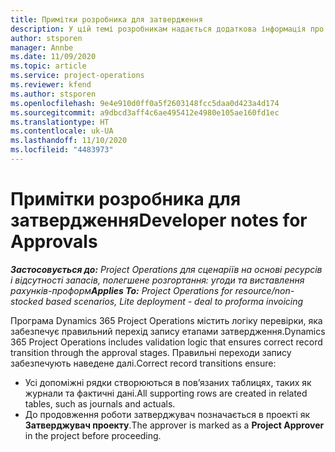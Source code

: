 ```yaml
---
title: Примітки розробника для затвердження
description: У цій темі розробникам надається додаткова інформація про роботу із затвердженнями.
author: stsporen
manager: Annbe
ms.date: 11/09/2020
ms.topic: article
ms.service: project-operations
ms.reviewer: kfend
ms.author: stsporen
ms.openlocfilehash: 9e4e910d0ff0a5f2603148fcc5daa0d423a4d174
ms.sourcegitcommit: a9dbcd3aff4c6ae495412e4980e105ae160fd1ec
ms.translationtype: HT
ms.contentlocale: uk-UA
ms.lasthandoff: 11/10/2020
ms.locfileid: "4483973"
---
```

# <a name="developer-notes-for-approvals"></a><span data-ttu-id="acb69-103">Примітки розробника для затвердження</span><span class="sxs-lookup"><span data-stu-id="acb69-103">Developer notes for Approvals</span></span>

<span data-ttu-id="acb69-104">_**Застосовується до:** Project Operations для сценаріїв на основі ресурсів і відсутності запасів, полегшене розгортання: угоди та виставлення рахунків-проформ_</span><span class="sxs-lookup"><span data-stu-id="acb69-104">_**Applies To:** Project Operations for resource/non-stocked based scenarios, Lite deployment - deal to proforma invoicing_</span></span>

<span data-ttu-id="acb69-105">Програма Dynamics 365 Project Operations містить логіку перевірки, яка забезпечує правильний перехід запису етапами затвердження.</span><span class="sxs-lookup"><span data-stu-id="acb69-105">Dynamics 365 Project Operations includes validation logic that ensures correct record transition through the approval stages.</span></span> <span data-ttu-id="acb69-106">Правильні переходи запису забезпечують наведене далі.</span><span class="sxs-lookup"><span data-stu-id="acb69-106">Correct record transitions ensure:</span></span> 

  - <span data-ttu-id="acb69-107">Усі допоміжні рядки створюються в пов’язаних таблицях, таких як журнали та фактичні дані.</span><span class="sxs-lookup"><span data-stu-id="acb69-107">All supporting rows are created in related tables, such as journals and actuals.</span></span>
  - <span data-ttu-id="acb69-108">До продовження роботи затверджувач позначається в проекті як **Затверджувач проекту**.</span><span class="sxs-lookup"><span data-stu-id="acb69-108">The approver is marked as a **Project Approver** in the project before proceeding.</span></span>

